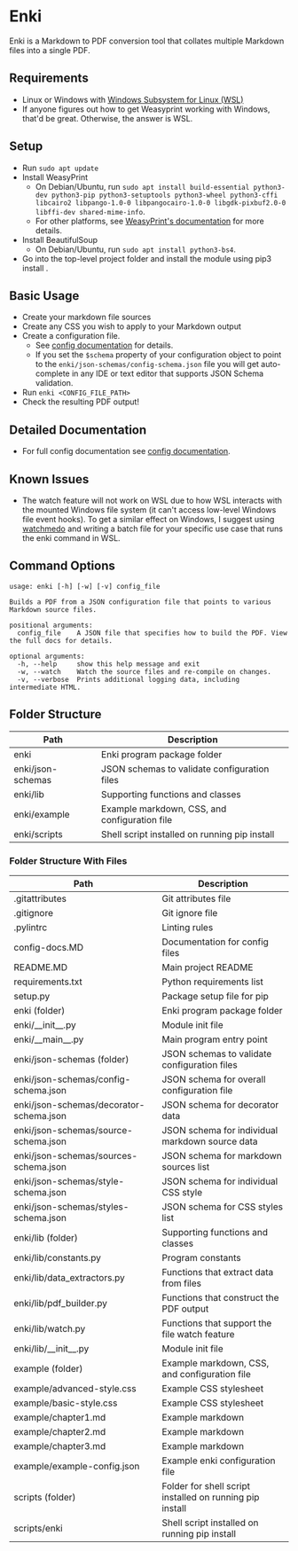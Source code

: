 # Enki

Enki is a Markdown to PDF conversion tool that collates multiple Markdown files into a single PDF.

## Requirements

* Linux or Windows with [Windows Subsystem for Linux (WSL)](https://docs.microsoft.com/en-us/windows/wsl/install)
* If anyone figures out how to get Weasyprint working with Windows, that'd be great. Otherwise, the answer is WSL.

## Setup

* Run `sudo apt update`
* Install WeasyPrint
    * On Debian/Ubuntu, run `sudo apt install build-essential python3-dev python3-pip python3-setuptools python3-wheel python3-cffi libcairo2 libpango-1.0-0 libpangocairo-1.0-0 libgdk-pixbuf2.0-0 libffi-dev shared-mime-info`.
    * For other platforms, see [WeasyPrint's documentation](https://doc.courtbouillon.org/weasyprint/v52.5/install.html) for more details.
* Install BeautifulSoup
    * On Debian/Ubuntu, run `sudo apt install python3-bs4`.
* Go into the top-level project folder and install the module using pip3 install .

## Basic Usage

* Create your markdown file sources
* Create any CSS you wish to apply to your Markdown output
* Create a configuration file.
    * See [config documentation](./config-docs.MD) for details.
    * If you set the `$schema` property of your configuration object to point to the `enki/json-schemas/config-schema.json` file you will get auto-complete in any IDE or text editor that supports JSON Schema validation.
* Run `enki <CONFIG_FILE_PATH>`
* Check the resulting PDF output!

## Detailed Documentation

* For full config documentation see [config documentation](./config-docs.MD).

## Known Issues

* The watch feature will not work on WSL due to how WSL interacts with the mounted Windows file system (it can't access low-level Windows file event hooks). To get a similar effect on Windows, I suggest using [watchmedo](https://github.com/gorakhargosh/watchdog) and writing a batch file for your specific use case that runs the enki command in WSL.

## Command Options

```
usage: enki [-h] [-w] [-v] config_file

Builds a PDF from a JSON configuration file that points to various Markdown source files.

positional arguments:
  config_file    A JSON file that specifies how to build the PDF. View the full docs for details.

optional arguments:
  -h, --help     show this help message and exit
  -w, --watch    Watch the source files and re-compile on changes.
  -v, --verbose  Prints additional logging data, including intermediate HTML.
```

## Folder Structure

| Path              | Description                                   |
| ----------------- | --------------------------------------------- |
| enki              | Enki program package folder                   |
| enki/json-schemas | JSON schemas to validate configuration files  |
| enki/lib          | Supporting functions and classes              |
| enki/example      | Example markdown, CSS, and configuration file |
| enki/scripts      | Shell script installed on running pip install |

### Folder Structure With Files

| Path                                      | Description                                               |
| ----------------------------------------- | --------------------------------------------------------- |
| .gitattributes                            | Git attributes file                                       |
| .gitignore                                | Git ignore file                                           |
| .pylintrc                                 | Linting rules                                             |
| config-docs.MD                            | Documentation for config files                            |
| README.MD                                 | Main project README                                       |
| requirements.txt                          | Python requirements list                                  |
| setup.py                                  | Package setup file for pip                                |
| enki (folder)                             | Enki program package folder                               |
| enki/\_\_init\_\_.py                      | Module init file                                          |
| enki/\_\_main\_\_.py                      | Main program entry point                                  |
| enki/json-schemas (folder)                | JSON schemas to validate configuration files              |
| enki/json-schemas/config-schema.json      | JSON schema for overall configuration file                |
| enki/json-schemas/decorator-schema.json   | JSON schema for decorator data                            |
| enki/json-schemas/source-schema.json      | JSON schema for individual markdown source data           |
| enki/json-schemas/sources-schema.json     | JSON schema for markdown sources list                     |
| enki/json-schemas/style-schema.json       | JSON schema for individual CSS style                      |
| enki/json-schemas/styles-schema.json      | JSON schema for CSS styles list                           |
| enki/lib (folder)                         | Supporting functions and classes                          |
| enki/lib/constants.py                     | Program constants                                         |
| enki/lib/data_extractors.py               | Functions that extract data from files                    |
| enki/lib/pdf_builder.py                   | Functions that construct the PDF output                   |
| enki/lib/watch.py                         | Functions that support the file watch feature             |
| enki/lib/\_\_init\_\_.py                  | Module init file                                          |
| example (folder)                          | Example markdown, CSS, and configuration file             |
| example/advanced-style.css                | Example CSS stylesheet                                    |
| example/basic-style.css                   | Example CSS stylesheet                                    |
| example/chapter1.md                       | Example markdown                                          |
| example/chapter2.md                       | Example markdown                                          |
| example/chapter3.md                       | Example markdown                                          |
| example/example-config.json               | Example enki configuration file                           |
| scripts (folder)                          | Folder for shell script installed on running pip install  |
| scripts/enki                              | Shell script installed on running pip install             |
